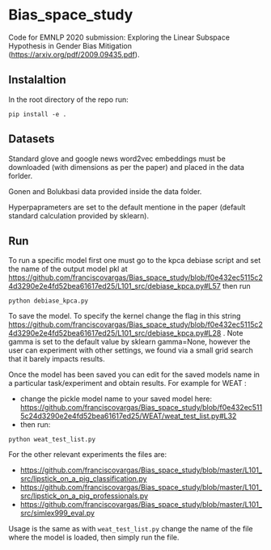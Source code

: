 # Bias_space_study


Code for EMNLP 2020 submission: Exploring the Linear Subspace Hypothesis in Gender Bias Mitigation (https://arxiv.org/pdf/2009.09435.pdf). 

## Instalaltion

In the root directory of the repo run:
```
pip install -e .
```

## Datasets

Standard glove and google news word2vec embeddings must be downloaded (with dimensions as per the paper) and placed in the data forlder.

Gonen and Bolukbasi data provided inside the data folder. 

Hyperpaprameters are set to the default mentione in the paper (default standard calculation provided by sklearn).


## Run

To run a specific model first one must go to the kpca debiase script and set the name of the output model pkl at https://github.com/franciscovargas/Bias_space_study/blob/f0e432ec5115c24d3290e2e4fd52bea61617ed25/L101_src/debiase_kpca.py#L57  then run 

```
python debiase_kpca.py
```

To save the model. To specify the kernel change the flag in this string https://github.com/franciscovargas/Bias_space_study/blob/f0e432ec5115c24d3290e2e4fd52bea61617ed25/L101_src/debiase_kpca.py#L28 . Note gamma is set to the default value by sklearn gamma=None, however the user can experiment with other settings, we found via a small grid search that it barely impacts results.

Once the model has been saved you can edit for the saved models name in a particular task/experiment and obtain results. For example for WEAT : 

* change the pickle model name to your saved model here: https://github.com/franciscovargas/Bias_space_study/blob/f0e432ec5115c24d3290e2e4fd52bea61617ed25/WEAT/weat_test_list.py#L32
* then run:

```
python weat_test_list.py
```

For the other relevant experiments the files are:

* https://github.com/franciscovargas/Bias_space_study/blob/master/L101_src/lipstick_on_a_pig_classification.py
* https://github.com/franciscovargas/Bias_space_study/blob/master/L101_src/lipstick_on_a_pig_professionals.py
* https://github.com/franciscovargas/Bias_space_study/blob/master/L101_src/simlex999_eval.py

Usage is the same as with `weat_test_list.py`  change the name of the file where the model is loaded, then simply run the file. 
